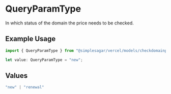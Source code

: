 # QueryParamType

In which status of the domain the price needs to be checked.

## Example Usage

```typescript
import { QueryParamType } from "@simplesagar/vercel/models/checkdomainpriceop.js";

let value: QueryParamType = "new";
```

## Values

```typescript
"new" | "renewal"
```